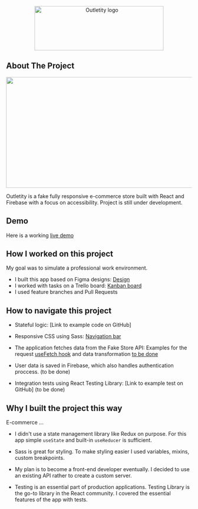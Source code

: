 <div style="text-align:center">
<img src="https://outletity.netlify.app/static/media/logo.98cc0efcf2d1a647672e.webp" alt="Outletity logo" width="350" height="120"/>
</div>

## About The Project

<div style="text-align:center">
<img src="https://github.com/pawelkom88/outletity/blob/main/Outletity-gif.gif?raw=true" width="600" height="300" />
</div>

Outletity is a fake fully responsive e-commerce store built with React and Firebase with a focus on
accessibility. Project is still under development.

## Demo

Here is a working [live demo ](https://outletity.netlify.app/)

## How I worked on this project

My goal was to simulate a professional work environment.

- I built this app based on Figma designs:
  [Design](https://www.figma.com/file/HEgT03d9Kht0SUWiPWVvD3/Untitled?node-id=0%3A1)
- I worked with tasks on a Trello board: [Kanban board]()
- I used feature branches and Pull Requests

## How to navigate this project

- Stateful logic: [Link to example code on GitHub]

- Responsive CSS using Sass:
  [Navigation bar](https://github.com/pawelkom88/outletity/blob/main/src/components/header/Header.scss)

- The application fetches data from the Fake Store API: Examples for the request
  [useFetch hook](https://github.com/pawelkom88/outletity/blob/main/src/hooks/useFetch.js) and data
  transformation [to be done]()

- User data is saved in Firebase, which also handles authentication proccess. (to be done)

- Integration tests using React Testing Library: [Link to example test on GitHub] (to be done)

## Why I built the project this way

E-commerce ...

- I didn't use a state management library like Redux on purpose. For this app simple `useState` and
  built-in `useReducer` is sufficient.

- Sass is great for styling. To make styling easier I used variables, mixins, custom breakpoints.

- My plan is to become a front-end developer eventually. I decided to use an existing API rather to
  create a custom server.

- Testing is an essential part of production applications. Testing Library is the go-to library in
  the React community. I covered the essential features of the app with tests.

